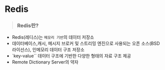# Redis
> ### Redis란?
- Redis(레디스)는 `메모리 기반`의 데이터 저장소
- 데이터베이스,캐시, 메시지 브로커 및 스트리밍 엔진으로 사용되는 오픈 소스(BSD 라이선스), 인메모리 데이터 구조 저장소
- `key-value`` 데이터 구조에 기반한 다양한 형태의 자료 구조 제공
- Remote Dictionary Server의 약자
